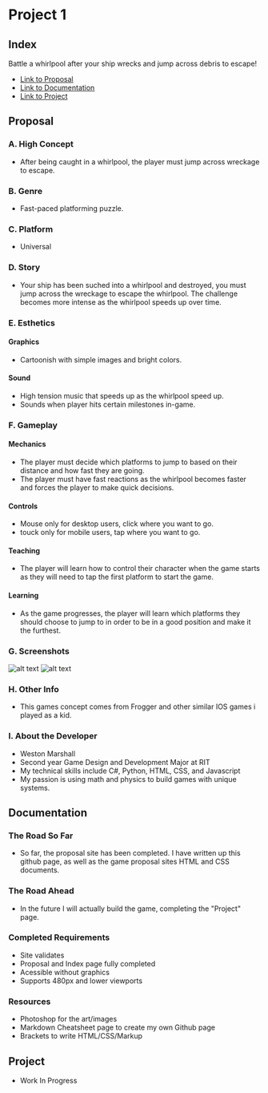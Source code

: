 # Project 1
## Index
Battle a whirlpool after your ship wrecks and jump across debris to escape!

- [Link to Proposal](https://people.rit.edu/~wjm3824/230/project1/proposal)
- [Link to Documentation](https://people.rit.edu/~wjm3824/230/project1/documentation)
- [Link to Project](https://people.rit.edu/~wjm3824/230/project1/project)
## Proposal
### A. High Concept
- After being caught in a whirlpool, the player must jump across wreckage to escape.
### B. Genre
- Fast-paced platforming puzzle.
### C. Platform
- Universal
### D. Story
- Your ship has been suched into a whirlpool and destroyed, you must jump across the wreckage to escape the whirlpool. The challenge becomes more intense as the whirlpool speeds up over time.
### E. Esthetics
#### Graphics
- Cartoonish with simple images and bright colors.
#### Sound
- High tension music that speeds up as the whirlpool speed up.
- Sounds when player hits certain milestones in-game.
### F. Gameplay
#### Mechanics
- The player must decide which platforms to jump to based on their distance and how fast they are going.
- The player must have fast reactions as the whirlpool becomes faster and forces the player to make quick decisions.
#### Controls
- Mouse only for desktop users, click where you want to go.
- touck only for mobile users, tap where you want to go.
#### Teaching
- The player will learn how to control their character when the game starts as they will need to tap the first platform to start the game.
#### Learning
- As the game progresses, the player will learn which platforms they should choose to jump to in order to be in a good position and make it the furthest.
### G. Screenshots
![alt text](https://github.com/wjm3824/IGME230/blob/master/Whirlpool_1.png "Whirlpool 1")
![alt text](https://github.com/wjm3824/IGME230/blob/master/Whirlpool_1.png "Whirlpool 2")
### H. Other Info
- This games concept comes from Frogger and other similar IOS games i played as a kid.
### I. About the Developer
- Weston Marshall
- Second year Game Design and Development Major at RIT
- My technical skills include C#, Python, HTML, CSS, and Javascript
- My passion is using math and physics to build games with unique systems.
## Documentation
### The Road So Far
- So far, the proposal site has been completed.  I have written up this github page, as well as the game proposal sites HTML and CSS documents.
### The Road Ahead
- In the future I will actually build the game, completing the "Project" page.
### Completed Requirements
- Site validates
- Proposal and Index page fully completed
- Acessible without graphics
- Supports 480px and lower viewports
### Resources
- Photoshop for the art/images
- Markdown Cheatsheet page to create my own Github page
- Brackets to write HTML/CSS/Markup
## Project
- Work In Progress